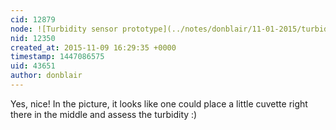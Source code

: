```yaml
---
cid: 12879
node: ![Turbidity sensor prototype](../notes/donblair/11-01-2015/turbidity-sensor-prototype)
nid: 12350
created_at: 2015-11-09 16:29:35 +0000
timestamp: 1447086575
uid: 43651
author: donblair
---
```


Yes, nice!  In the picture, it looks like one could place a little cuvette right there in the middle and assess the turbidity :) 